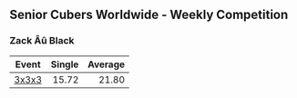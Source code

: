 ## Senior Cubers Worldwide - Weekly Competition
### Zack Âû Black

| Event | Single | Average |
| -- | --: | --: |
| [3x3x3](zack_au_black/333.md) | 15.72 | 21.80 |

<!-- Global site tag (gtag.js) - Google Analytics -->
<script async src="https://www.googletagmanager.com/gtag/js?id=UA-86348435-3"></script>
<script>window.dataLayer = window.dataLayer || []; function gtag() {dataLayer.push(arguments);} gtag('js', new Date()); gtag('config', 'UA-86348435-3');</script>
